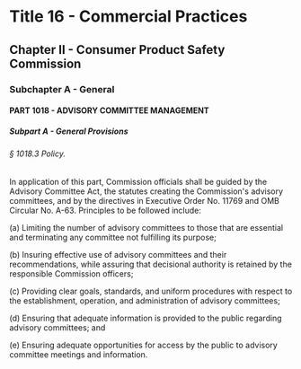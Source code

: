 
# Title 16 - Commercial Practices
## Chapter II - Consumer Product Safety Commission
### Subchapter A - General
#### PART 1018 - ADVISORY COMMITTEE MANAGEMENT
##### Subpart A - General Provisions
###### § 1018.3 Policy.

In application of this part, Commission officials shall be guided by the Advisory Committee Act, the statutes creating the Commission's advisory committees, and by the directives in Executive Order No. 11769 and OMB Circular No. A-63. Principles to be followed include:

(a) Limiting the number of advisory committees to those that are essential and terminating any committee not fulfilling its purpose;

(b) Insuring effective use of advisory committees and their recommendations, while assuring that decisional authority is retained by the responsible Commission officers;

(c) Providing clear goals, standards, and uniform procedures with respect to the establishment, operation, and administration of advisory committees;

(d) Ensuring that adequate information is provided to the public regarding advisory committees; and

(e) Ensuring adequate opportunities for access by the public to advisory committee meetings and information.
